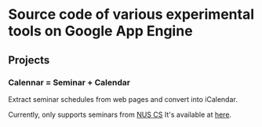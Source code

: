 # Source code of various experimental tools on Google App Engine

## Projects

### Calennar = Seminar + Calendar

Extract seminar schedules from web pages and convert into iCalendar.

Currently, only supports seminars from [NUS
CS](http://www.comp.nus.edu.sg/cs/csseminar.html) It's available at
[here](http://inmate.ronhuang.org/calennar/nuscs.ics).
